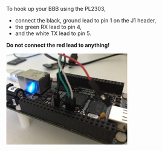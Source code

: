 To hook up your BBB using the PL2303,

* connect the black, ground lead to pin 1 on the J1 header, 
* the green RX lead to pin 4, 
* and the white TX lead to pin 5.

**Do not connect the red lead to anything!**

![Serial Wiring](https://github.com/johnantoni/beaglebone/blob/master/serial-wiring.jpg)
